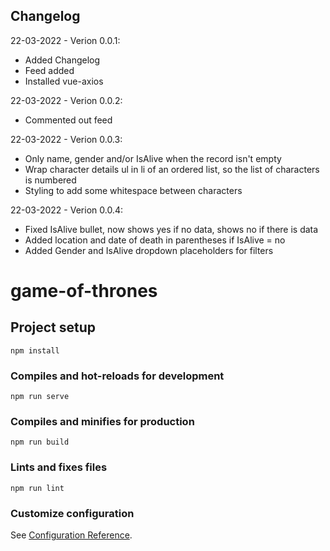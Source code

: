 Changelog
---------

22-03-2022 - Verion 0.0.1:
- Added Changelog 
- Feed added
- Installed vue-axios

22-03-2022 - Verion 0.0.2:
- Commented out feed

22-03-2022 - Verion 0.0.3:
- Only name, gender and/or IsAlive when the record isn't empty
- Wrap character details ul in li of an ordered list, so the list of characters is numbered
- Styling to add some whitespace between characters 

22-03-2022 - Verion 0.0.4:
- Fixed IsAlive bullet, now shows yes if no data, shows no if there is data
- Added location and date of death in parentheses if IsAlive = no
- Added Gender and IsAlive dropdown placeholders for filters



# game-of-thrones

## Project setup
```
npm install
```

### Compiles and hot-reloads for development
```
npm run serve
```

### Compiles and minifies for production
```
npm run build
```

### Lints and fixes files
```
npm run lint
```

### Customize configuration
See [Configuration Reference](https://cli.vuejs.org/config/).
